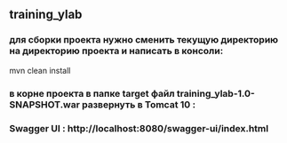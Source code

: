 ## training_ylab<br>
### для сборки проекта нужно сменить текущую директорию на директорию проекта и написать в консоли: <br>
mvn clean install<br>
### в корне проекта в папке target файл training_ylab-1.0-SNAPSHOT.war развернуть в Tomcat 10 :<br>
### Swagger UI : http://localhost:8080/swagger-ui/index.html <br>

